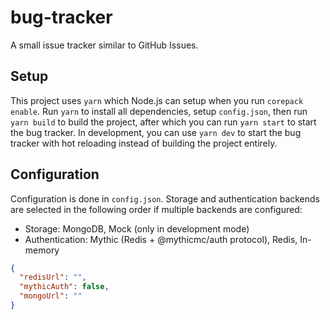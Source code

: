 # bug-tracker

A small issue tracker similar to GitHub Issues.

## Setup

This project uses `yarn` which Node.js can setup when you run `corepack enable`. Run `yarn` to install all dependencies, setup `config.json`, then run `yarn build` to build the project, after which you can run `yarn start` to start the bug tracker. In development, you can use `yarn dev` to start the bug tracker with hot reloading instead of building the project entirely.

## Configuration

Configuration is done in `config.json`. Storage and authentication backends are selected in the following order if multiple backends are configured:

- Storage: MongoDB, Mock (only in development mode)
- Authentication: Mythic (Redis + @mythicmc/auth protocol), Redis, In-memory

```json
{
  "redisUrl": "",
  "mythicAuth": false,
  "mongoUrl": ""
}
```
